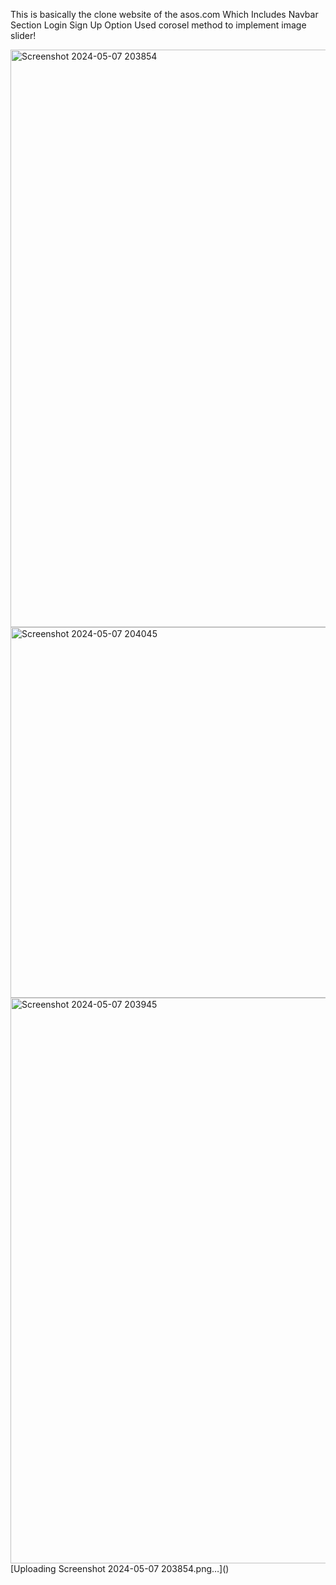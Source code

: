 This is basically the clone website of the asos.com
Which Includes Navbar Section 
Login Sign Up Option
Used corosel method to implement image slider!

<img width="924" alt="Screenshot 2024-05-07 203854" src="https://github.com/Pankaj-Glitch-lang/Project/assets/88417360/8b4f45c8-8b80-4fab-a26a-0e567a01e3a1">

<img width="593" alt="Screenshot 2024-05-07 204045" src="https://github.com/Pankaj-Glitch-lang/Project/assets/88417360/ed76d594-e6da-4ccc-bc63-43317ddebae6">
<img width="905" alt="Screenshot 2024-05-07 203945" src="https://github.com/Pankaj-Glitch-lang/Project/assets/88417360/5702de29-5917-44c9-88c8-e564f3681f4d">
[Uploading Screenshot 2024-05-07 203854.png…]()
